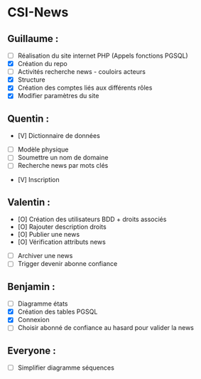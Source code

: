 # CSI-News

## Guillaume :
- [ ] Réalisation du site internet PHP (Appels fonctions PGSQL)
- [x] Création du repo
- [ ] Activités recherche news - couloirs acteurs
- [x] Structure
- [x] Création des comptes liés aux différents rôles
- [x] Modifier paramètres du site
## Quentin :
- [V] Dictionnaire de données
- [ ] Modèle physique
- [ ] Soumettre un nom de domaine
- [ ] Recherche news par mots clés
- [V] Inscription
## Valentin : 
- [O] Création des utilisateurs BDD + droits associés
- [O] Rajouter description droits
- [O] Publier une news
- [O] Vérification attributs news 
- [ ] Archiver une news
- [ ] Trigger devenir abonne confiance
## Benjamin : 
- [ ] Diagramme états
- [x] Création des tables PGSQL
- [x] Connexion	
- [ ] Choisir abonné de confiance au hasard pour valider la news

## Everyone :
- [ ] Simplifier diagramme séquences
